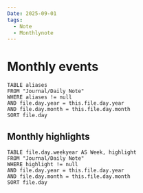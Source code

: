 ```yaml
---
Date: 2025-09-01
tags:
  - Note
  - Monthlynote
---
```

# Monthly events
```dataview
TABLE aliases
FROM "Journal/Daily Note"
WHERE aliases != null
AND file.day.year = this.file.day.year
AND file.day.month = this.file.day.month
SORT file.day
```
## Monthly highlights
```dataview
TABLE file.day.weekyear AS Week, highlight
FROM "Journal/Daily Note"
WHERE highlight != null
AND file.day.year = this.file.day.year
AND file.day.month = this.file.day.month
SORT file.day
```
